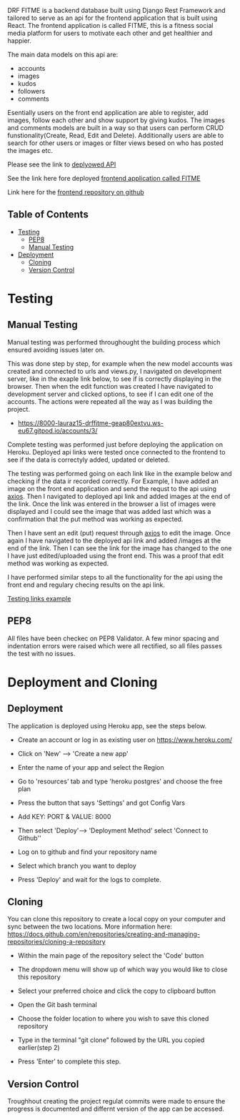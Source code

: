 
DRF FITME is a backend database built using Django Rest Framework and tailored to serve as an api for the frontend application that is built using React.
The frontend application is called FITME, this is a fitness social media platform for users to motivate each other and get healthier and happier.

The main data models on this api are:

- accounts
- images
- kudos
- followers
- comments

Esentially users on the front end application are able to register, add images, follow each other and show support by giving kudos. The images and comments models are built in a way so that users can perform CRUD funstionality(Create, Read, Edit and Delete).
Additionally users are able to search for other users or images or filter views besed on who has posted the images etc.

Please see the link to [deplyowed API](https://drf-fitme.herokuapp.com/)

See the link here fore deployed [frontend application called FITME](https://react-fitme.herokuapp.com/)

Link here for the [frontend repository on github](https://github.com/lauraz-15/react-fitme)


## Table of Contents

+ [Testing](#testing "Testing")
  + [PEP8](#pep-8 "PEP8")
  + [Manual Testing](#manual-testing "Manual Testing")
+ [Deployment](#deployment "Deployment")
  + [Cloning](#cloning "Cloning")
  + [Version Control](#version-control "Version Control")

# Testing

## Manual Testing

Manual testing was performed throughought the building process which ensured avoiding issues later on. 

This was done step by step, for example when the new model accounts was created and connected to urls and views.py, I navigated on development server, like in the exaple link below, to see if is correctly displaying in the browser. Then when the edit function was created I have navigated to development server and clicked options, to see if I can edit one of the accounts.
 The actions were repeated all the way as I was building the project.

- https://8000-lauraz15-drffitme-geap80extvu.ws-eu67.gitpod.io/accounts/3/

Complete testing was performed just before deploying the application on Heroku.
Deployed api links were tested once connected to the frontend to see if the data is correctyly added, updated or deleted.

The testing was performed going on each link like in the example below and checking if the data ir recorded correctly.
For Example, I have added an image on the front end application and send the requst to the api using [axios](https://axios-http.com/docs/intro).
Then I navigated to deployed api link and added images at the end of the link. Once the link was entered in the browser a list of images were displayed and I could see the image that was added last which was a confirmation that the put method was working as expected. 

Then I have sent an edit (put) request through [axios](https://axios-http.com/docs/intro) to edit the image. Once again I have navigated to the deployed api link and added /images at the end of the link. Then I can see the link for the image has changed to the one I have just edited/uploaded using the front end. This was a proof that edit method was working as expected.

I have performed similar steps to all the functionality for the api using the front end and regulary checing results on the api link.

[Testing links example](assets/readme/link-drf.png)

## PEP8

All files have been checkec on PEP8 Validator.
A few minor spacing and indentation errors were raised which were all rectified, so all files passes the test with no issues.

# Deployment and Cloning 

## Deployment 

The application is deployed using Heroku app, see the steps below. 

- Create an account or log in as existing user on https://www.heroku.com/ 

- Click on 'New' --> 'Create a new app' 

- Enter the name of your app and select the Region 

- Go to 'resources' tab and type 'heroku postgres' and choose the free plan 

- Press the button that says 'Settings' and got Config Vars 

- Add KEY: PORT & VALUE: 8000 

- Then select 'Deploy'--> 'Deployment Method' select 'Connect to Github'' 
 

- Log on to github and find your repository name 

- Select which branch you want to deploy 

- Press 'Deploy' and wait for the logs to complete. 

 

## Cloning 

You can clone this repository to create a local copy on your computer and sync between the two locations. More information here: https://docs.github.com/en/repositories/creating-and-managing-repositories/cloning-a-repository 

 

- Within the main page of the repository select the 'Code' button  

- The dropdown menu will show up of which way you would like to close this repository 

- Select your preferred choice and click the copy to clipboard button 

- Open the Git bash terminal 

- Choose the folder location to where you wish to save this cloned repository 

- Type in the terminal "git clone" followed by the URL you copied earlier(step 2) 

- Press 'Enter' to complete this step. 

## Version Control 

Troughhout creating the project regulat commits were made to ensure the progress is documented and differnt version of the app can be accessed.
